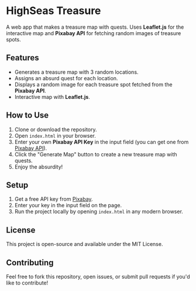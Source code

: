 # HighSeas Treasure

A web app that makes a treasure map with quests. Uses **Leaflet.js** for the interactive map and **Pixabay API** for fetching random images of treasure spots.

## Features

- Generates a treasure map with 3 random locations.
- Assigns an absurd quest for each location.
- Displays a random image for each treasure spot fetched from the **Pixabay API**.
- Interactive map with **Leaflet.js**.

## How to Use

1. Clone or download the repository.
2. Open `index.html` in your browser.
3. Enter your own **Pixabay API Key** in the input field (you can get one from [Pixabay API](https://pixabay.com/api/docs/)).
4. Click the "Generate Map" button to create a new treasure map with quests.
5. Enjoy the absurdity!

## Setup

1. Get a free API key from [Pixabay](https://pixabay.com/api/docs/).
2. Enter your key in the input field on the page.
3. Run the project locally by opening `index.html` in any modern browser.

## License

This project is open-source and available under the MIT License.

## Contributing

Feel free to fork this repository, open issues, or submit pull requests if you'd like to contribute!
